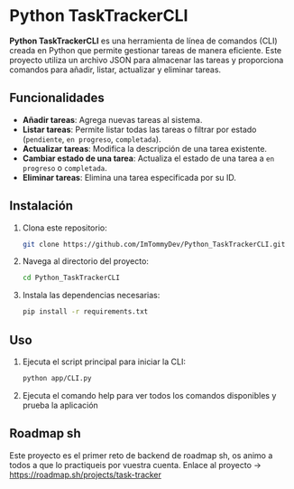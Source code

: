# Python TaskTrackerCLI

**Python TaskTrackerCLI** es una herramienta de línea de comandos (CLI) creada en Python que permite gestionar tareas de manera eficiente. Este proyecto utiliza un archivo JSON para almacenar las tareas y proporciona comandos para añadir, listar, actualizar y eliminar tareas.

## Funcionalidades

- **Añadir tareas**: Agrega nuevas tareas al sistema.
- **Listar tareas**: Permite listar todas las tareas o filtrar por estado (`pendiente`, `en progreso`, `completada`).
- **Actualizar tareas**: Modifica la descripción de una tarea existente.
- **Cambiar estado de una tarea**: Actualiza el estado de una tarea a `en progreso` o `completada`.
- **Eliminar tareas**: Elimina una tarea especificada por su ID.

## Instalación

1. Clona este repositorio:
   ```bash
   git clone https://github.com/ImTommyDev/Python_TaskTrackerCLI.git
2. Navega al directorio del proyecto:
   ```bash
   cd Python_TaskTrackerCLI
3. Instala las dependencias necesarias:
   ```bash
   pip install -r requirements.txt

## Uso

1. Ejecuta el script principal para iniciar la CLI:
   ```bash
   python app/CLI.py
2. Ejecuta el comando help para ver todos los comandos disponibles y prueba la aplicación

## Roadmap sh
Este proyecto es el primer reto de backend de roadmap sh, os animo a todos a que lo practiqueis por vuestra cuenta.
Enlace al proyecto -> https://roadmap.sh/projects/task-tracker
